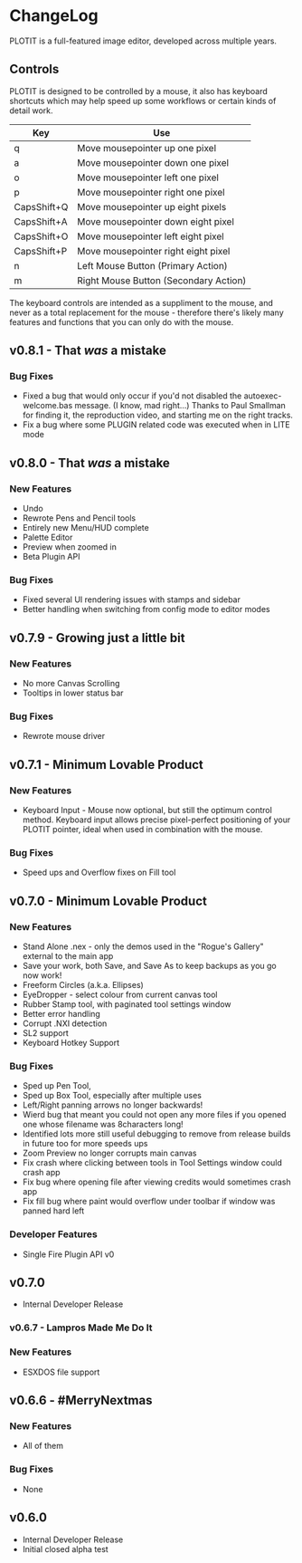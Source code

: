 # ChangeLog

PLOTIT is a full-featured image editor, developed across multiple years.

## Controls
PLOTIT is designed to be controlled by a mouse, it also has keyboard shortcuts
which may help speed up some workflows or certain kinds of detail work.

|   **Key**   | **Use**
|-------------|----
|           q | Move mousepointer up one pixel
|           a | Move mousepointer down one pixel
|           o | Move mousepointer left one pixel
|           p | Move mousepointer right one pixel
| CapsShift+Q | Move mousepointer up eight pixels
| CapsShift+A | Move mousepointer down eight pixel
| CapsShift+O | Move mousepointer left eight pixel
| CapsShift+P | Move mousepointer right eight pixel
|           n | Left Mouse Button (Primary Action)
|           m | Right Mouse Button (Secondary Action)

The keyboard controls are intended as a suppliment to the mouse, and never as
a total replacement for the mouse - therefore there's likely many features and
functions that you can only do with the mouse.

## v0.8.1 - That *was* a mistake
### Bug Fixes ###
* Fixed a bug that would only occur if you'd not disabled the autoexec-welcome.bas message. (I know, mad right...) Thanks to Paul Smallman for finding it, the reproduction video, and starting me on the right tracks.
* Fix a bug where some PLUGIN related code was executed when in LITE mode

## v0.8.0 - That *was* a mistake
### New Features
* Undo
* Rewrote Pens and Pencil tools
* Entirely new Menu/HUD complete
* Palette Editor
* Preview when zoomed in
* Beta Plugin API
### Bug Fixes ###
* Fixed several UI rendering issues with stamps and sidebar
* Better handling when switching from config mode to editor modes

## v0.7.9 - Growing just a little bit
### New Features
 * No more Canvas Scrolling
 * Tooltips in lower status bar
### Bug Fixes ###
 * Rewrote mouse driver

## v0.7.1 - Minimum Lovable Product
### New Features ###
 * Keyboard Input - Mouse now optional, but still the optimum control method. Keyboard input allows precise pixel-perfect positioning of your PLOTIT pointer, ideal when used in combination with the mouse.
### Bug Fixes ###
 * Speed ups and Overflow fixes on Fill tool

## v0.7.0 - Minimum Lovable Product
### New Features ###
 * Stand Alone .nex - only the demos used in the "Rogue's Gallery" external to the main app
 * Save your work, both Save, and Save As to keep backups as you go now work! 
 * Freeform Circles (a.k.a. Ellipses) 
 * EyeDropper - select colour from current canvas tool
 * Rubber Stamp tool, with paginated tool settings window
 * Better error handling
 * Corrupt .NXI detection
 * SL2 support
 * Keyboard Hotkey Support
### Bug Fixes ###
 * Sped up Pen Tool, 
 * Sped up Box Tool, especially after multiple uses
 * Left/Right panning arrows no longer backwards!
 * Wierd bug that meant you could not open any more files if you opened one whose filename was 8characters long!
 * Identified lots more still useful debugging to remove from release builds in future too for more speeds ups
 * Zoom Preview no longer corrupts main canvas
 * Fix crash where clicking between tools in Tool Settings window could crash app
 * Fix bug where opening file after viewing credits would sometimes crash app
 * Fix fill bug where paint would overflow under toolbar if window was panned hard left
### Developer Features ###
 * Single Fire Plugin API v0  
 
## v0.7.0
 * Internal Developer Release

### v0.6.7 - Lampros Made Me Do It
### New Features ###
 * ESXDOS file support

## v0.6.6 - #MerryNextmas
### New Features ###
 * All of them
### Bug Fixes ###
 * None

## v0.6.0 
 * Internal Developer Release
 * Initial closed alpha test
